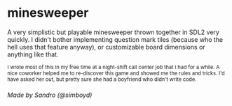 # minesweeper
A very simplistic but playable minesweeper thrown together in SDL2 very quickly. I didn't bother implementing question mark tiles (because who the hell uses that feature anyway), or customizable board dimensions or anything like that.

<small>I wrote most of this in my free time at a night-shift call center job that I had for a while. A nice coworker helped me to re-discover this game and showed me the rules and tricks. I'd have asked her out, but pretty sure she had a boyfriend who didn't write code.</small>


###### Made by Sandro (@simboyd)
